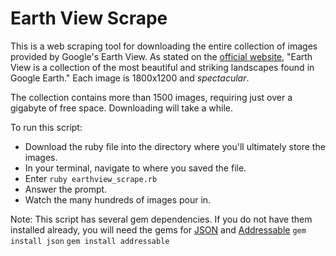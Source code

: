 # Earth View Scrape

This is a web scraping tool for downloading the entire collection of images provided by Google's Earth View. As stated on the [official website](https://earthview.withgoogle.com), "Earth View is a collection of the most beautiful and striking landscapes found in Google Earth." Each image is 1800x1200 and *spectacular*.

The collection contains more than 1500 images, requiring just over a gigabyte of free space. Downloading will take a while.

To run this script: 
- Download the ruby file into the directory where you'll ultimately store the images.
- In your terminal, navigate to where you saved the file.
- Enter `ruby earthview_scrape.rb`
- Answer the prompt.
- Watch the many hundreds of images pour in.

Note: This script has several gem dependencies. If you do not have them installed already, you will need the gems for [JSON](https://rubygems.org/gems/json/) and [Addressable](https://rubygems.org/gems/addressable/)
`gem install json`
`gem install addressable`
